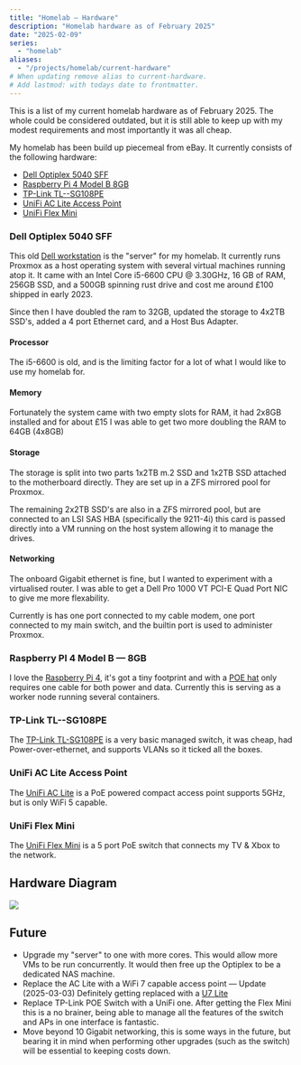 ```yaml
---
title: "Homelab — Hardware"
description: "Homelab hardware as of February 2025"
date: "2025-02-09"
series: 
  - "homelab"
aliases:
  - "/projects/homelab/current-hardware"
# When updating remove alias to current-hardware.
# Add lastmod: with todays date to frontmatter.
---
```


This is a list of my current homelab hardware as of February 2025. The whole could be considered outdated, but it is still able to keep up with my modest requirements and most importantly it was all cheap. 

My homelab has been build up piecemeal from eBay. It currently consists of the following hardware:

- [Dell Optiplex 5040 SFF](#dell-optiplex-5040-sff)
- [Raspberry Pi 4 Model B 8GB](#raspberry-pi-4-model-b--8gb)
- [TP-Link TL--SG108PE](#tp-link-tl--sg108pe)
- [UniFi AC Lite Access Point](#unifi-ac-lite-access-point)
- [UniFi Flex Mini](#unifi-flex-mini)


### Dell Optiplex 5040 SFF

This old [Dell workstation](https://www.dell.com/support/product-details/en-uk/product/optiplex-5040-sff/resources/search) is the "server" for my homelab. It currently runs Proxmox as a host operating system with several virtual machines running atop it.
It came with an Intel Core i5-6600 CPU @ 3.30GHz, 16 GB of RAM, 256GB SSD, and a 500GB spinning rust drive and cost me around £100 shipped in early 2023.

Since then I have doubled the ram to 32GB, updated the storage to 4x2TB SSD's, added a 4 port Ethernet card, and a Host Bus Adapter.

#### Processor
The i5-6600 is old, and is the limiting factor for a lot of what I would like to use my homelab for.

#### Memory
Fortunately the system came with two empty slots for RAM, it had 2x8GB installed and for about £15 I was able to get two more doubling the RAM to 64GB (4x8GB)

#### Storage

The storage is split into two parts 1x2TB m.2 SSD and 1x2TB SSD attached to the motherboard directly. They are set up in a ZFS mirrored pool for Proxmox. 

The remaining 2x2TB SSD's are also in a ZFS mirrored pool, but are connected to an LSI SAS HBA (specifically the 9211-4i) this card is passed directly into a VM running on the host system allowing it to manage the drives.

#### Networking

The onboard Gigabit ethernet is fine, but I wanted to experiment with a virtualised router. I was able to get a Dell Pro 1000 VT PCI-E Quad Port NIC to give me more flexability.

Currently is has one port connected to my cable modem, one port connected to my main switch, and the builtin port is used to administer Proxmox.

### Raspberry PI 4 Model B — 8GB

I love the [Raspberry Pi 4](https://www.raspberrypi.com/products/raspberry-pi-4-model-b/), it's got a tiny footprint and with a [POE hat](https://www.raspberrypi.com/products/poe-hat/) only requires one cable for both power and data.
Currently this is serving as a worker node running several containers.

### TP-Link TL--SG108PE

The [TP-Link TL-SG108PE](https://www.tp-link.com/uk/business-networking/easy-smart-switch/tl-sg108pe/) is a very basic managed switch, it was cheap, had Power-over-ethernet, and supports VLANs so it ticked all the boxes.

### UniFi AC Lite Access Point

The [UniFi AC Lite](https://techspecs.ui.com/unifi/wifi/uap-ac-lite) is a  PoE powered compact access point supports 5GHz, but is only WiFi 5 capable.

### UniFi Flex Mini

The [UniFi Flex Mini](https://store.ui.com/us/en/products/usw-flex-mini) is a 5 port PoE switch that connects my TV & Xbox to the network.

## Hardware Diagram
![](/images/posts/homelab-hardware-2025-02.png)


## Future

- Upgrade my "server" to one with more cores. This would allow more VMs to be run concurrently. It would then free up the Optiplex to be a dedicated NAS machine.
- Replace the AC Lite with a WiFi 7 capable access point — Update (2025-03-03) Definitely getting replaced with a [U7 Lite](https://uk.store.ui.com/uk/en/products/u7-lite) 
- Replace TP-Link POE Switch with a UniFi one. After getting the Flex Mini this is a no brainer, being able to manage all the features of the switch and APs in one interface is fantastic.
- Move beyond 10 Gigabit networking, this is some ways in the future, but bearing it in mind when performing other upgrades (such as the switch) will be essential to keeping costs down.


